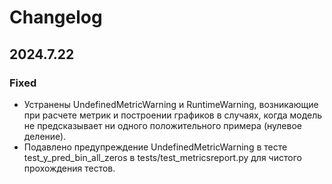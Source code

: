 # Changelog

## 2024.7.22

### Fixed

- Устранены UndefinedMetricWarning и RuntimeWarning, возникающие при расчете метрик и построении графиков в случаях, когда модель не предсказывает ни одного положительного примера (нулевое деление).
- Подавлено предупреждение UndefinedMetricWarning в тесте test_y_pred_bin_all_zeros в tests/test_metricsreport.py для чистого прохождения тестов.